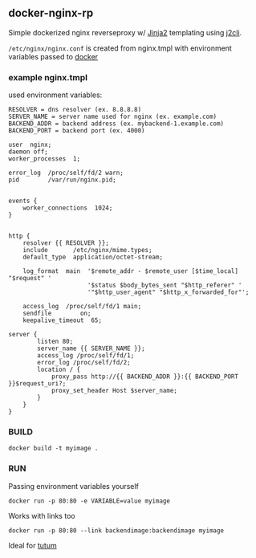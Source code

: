 ## docker-nginx-rp

Simple dockerized nginx reverseproxy w/ [Jinja2](http://jinja.pocoo.org/) templating using [j2cli](https://pypi.python.org/pypi/j2cli/).

`/etc/nginx/nginx.conf` is created from nginx.tmpl with environment variables passed to [docker](http://docker.io)

### example nginx.tmpl


used environment variables:

```
RESOLVER = dns resolver (ex. 8.8.8.8)
SERVER_NAME = server name used for nginx (ex. example.com)
BACKEND_ADDR = backend address (ex. mybackend-1.example.com)
BACKEND_PORT = backend port (ex. 4000)
```


```
user  nginx;
daemon off;
worker_processes  1;

error_log  /proc/self/fd/2 warn;
pid        /var/run/nginx.pid;


events {
    worker_connections  1024;
}


http {
    resolver {{ RESOLVER }};
    include       /etc/nginx/mime.types;
    default_type  application/octet-stream;

    log_format  main  '$remote_addr - $remote_user [$time_local] "$request" '
                      '$status $body_bytes_sent "$http_referer" '
                      '"$http_user_agent" "$http_x_forwarded_for"';

    access_log  /proc/self/fd/1 main;
    sendfile        on;
    keepalive_timeout  65;

server {
        listen 80;
        server_name {{ SERVER_NAME }};
        access_log /proc/self/fd/1;
        error_log /proc/self/fd/2;
        location / {
            proxy_pass http://{{ BACKEND_ADDR }}:{{ BACKEND_PORT }}$request_uri?;
            proxy_set_header Host $server_name;
        }
    }
}

```


### BUILD

`docker build -t myimage .`

### RUN

Passing environment variables yourself

```
docker run -p 80:80 -e VARIABLE=value myimage
```

Works with links too

```
docker run -p 80:80 --link backendimage:backendimage myimage
``` 

Ideal for [tutum](http://tutum.co)
